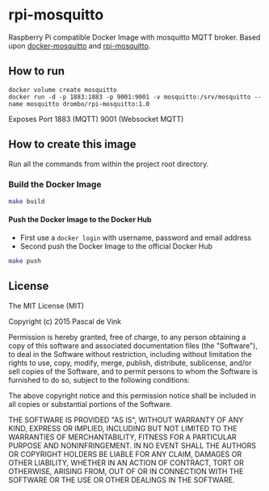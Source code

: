 # rpi-mosquitto

Raspberry Pi compatible Docker Image with mosquitto MQTT broker.
Based upon [docker-mosquitto](https://github.com/toke/docker-mosquitto) and [rpi-mosquitto](https://github.com/pascaldevink/rpi-mosquitto).

## How to run

```
docker volume create mosquitto
docker run -d -p 1883:1883 -p 9001:9001 -v mosquitto:/srv/mosquitto --name mosquitto drombo/rpi-mosquitto:1.0
```

Exposes Port 1883 (MQTT) 9001 (Websocket MQTT)

## How to create this image

Run all the commands from within the project root directory.

### Build the Docker Image
```bash
make build
```

#### Push the Docker Image to the Docker Hub
* First use a `docker login` with username, password and email address
* Second push the Docker Image to the official Docker Hub

```bash
make push
```

## License

The MIT License (MIT)

Copyright (c) 2015 Pascal de Vink

Permission is hereby granted, free of charge, to any person obtaining a copy
of this software and associated documentation files (the "Software"), to deal
in the Software without restriction, including without limitation the rights
to use, copy, modify, merge, publish, distribute, sublicense, and/or sell
copies of the Software, and to permit persons to whom the Software is
furnished to do so, subject to the following conditions:

The above copyright notice and this permission notice shall be included in all
copies or substantial portions of the Software.

THE SOFTWARE IS PROVIDED "AS IS", WITHOUT WARRANTY OF ANY KIND, EXPRESS OR
IMPLIED, INCLUDING BUT NOT LIMITED TO THE WARRANTIES OF MERCHANTABILITY,
FITNESS FOR A PARTICULAR PURPOSE AND NONINFRINGEMENT. IN NO EVENT SHALL THE
AUTHORS OR COPYRIGHT HOLDERS BE LIABLE FOR ANY CLAIM, DAMAGES OR OTHER
LIABILITY, WHETHER IN AN ACTION OF CONTRACT, TORT OR OTHERWISE, ARISING FROM,
OUT OF OR IN CONNECTION WITH THE SOFTWARE OR THE USE OR OTHER DEALINGS IN THE
SOFTWARE.
